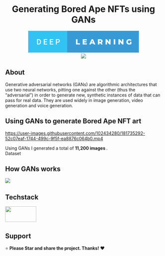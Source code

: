 <div align="center"> 
  <h1>Generating Bored Ape NFTs using GANs</h1>

  </div>
<div align="center"> 
  <img src="https://github.com/HarshalRudra30/Hawking/blob/master/temp/deep-learning.svg">
 </div> 
<div align="center"> 
  <img src="https://c.tenor.com/uHVmd0uBuU0AAAAC/bored-ape-yacht-club-nft.gif" height=300>
 </div> 

 ## About 
 Generative adversarial networks (GANs) are algorithmic architectures that use two neural networks, pitting one against the other (thus the “adversarial”) in order to generate new, synthetic instances of data that can pass for real data. They are used widely in image generation, video generation and voice generation.
 
 ## Using GANs to generate Bored Ape NFT art
https://user-images.githubusercontent.com/102434280/181735292-52c07eaf-1744-499c-9f5f-ea8876c064b0.mp4
<p>
Using GANs I generated a total of <strong> 11,200 images </strong>.</br>
<a src="https://drive.google.com/uc?export=download&id=1fAFPSOmLwk1HLXfV9k1ZgV10GvBytAmc">Dataset</a>
</p>

 ## How GANs works
 <img src="https://machinelearningmastery.com/wp-content/uploads/2019/04/Example-of-the-Generative-Adversarial-Network-Model-Architecture.png" >

## Techstack

<img src="https://github.com/pytorch/pytorch/blob/master/docs/source/_static/img/pytorch-logo-dark.svg" width=100 height=50>

## Support
⭐ **Please Star  and share the project. Thanks!** ❤️ 




